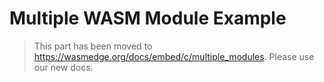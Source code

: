 # Multiple WASM Module Example

> This part has been moved to  <https://wasmedge.org/docs/embed/c/multiple_modules>. Please use our new docs.
